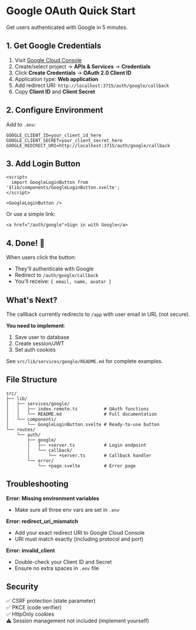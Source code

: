 # Google OAuth Quick Start

Get users authenticated with Google in 5 minutes.

## 1. Get Google Credentials

1. Visit [Google Cloud Console](https://console.cloud.google.com/)
2. Create/select project → **APIs & Services** → **Credentials**
3. Click **Create Credentials** → **OAuth 2.0 Client ID**
4. Application type: **Web application**
5. Add redirect URI: `http://localhost:3715/auth/google/callback`
6. Copy **Client ID** and **Client Secret**

## 2. Configure Environment

Add to `.env`:

```env
GOOGLE_CLIENT_ID=your_client_id_here
GOOGLE_CLIENT_SECRET=your_client_secret_here
GOOGLE_REDIRECT_URI=http://localhost:3715/auth/google/callback
```

## 3. Add Login Button

```svelte
<script>
  import GoogleLoginButton from '$lib/components/GoogleLoginButton.svelte';
</script>

<GoogleLoginButton />
```

Or use a simple link:

```svelte
<a href="/auth/google">Sign in with Google</a>
```

## 4. Done! 🎉

When users click the button:
- They'll authenticate with Google
- Redirect to `/auth/google/callback`
- You'll receive: `{ email, name, avatar }`

## What's Next?

The callback currently redirects to `/app` with user email in URL (not secure).

**You need to implement**:
1. Save user to database
2. Create session/JWT
3. Set auth cookies

See `src/lib/services/google/README.md` for complete examples.

## File Structure

```
src/
├── lib/
│   ├── services/google/
│   │   ├── index.remote.ts          # OAuth functions
│   │   └── README.md                # Full documentation
│   └── components/
│       └── GoogleLoginButton.svelte # Ready-to-use button
└── routes/
    └── auth/
        ├── google/
        │   ├── +server.ts           # Login endpoint
        │   └── callback/
        │       └── +server.ts       # Callback handler
        └── error/
            └── +page.svelte         # Error page
```

## Troubleshooting

**Error: Missing environment variables**
- Make sure all three env vars are set in `.env`

**Error: redirect_uri_mismatch**
- Add your exact redirect URI to Google Cloud Console
- URI must match exactly (including protocol and port)

**Error: invalid_client**
- Double-check your Client ID and Secret
- Ensure no extra spaces in `.env` file

## Security

✅ CSRF protection (state parameter)  
✅ PKCE (code verifier)  
✅ HttpOnly cookies  
⚠️ Session management not included (implement yourself)